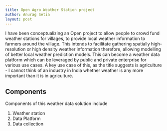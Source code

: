 ```yaml
---
title: Open Agro Weather Station project
author: Anurag Setia
layout: post
---
```

I have been conceptualizing an Open project to allow people to crowd fund weather stations for villages, to provide local weather information to farmers around the village. This intends to facilitate gathering spatially high-resolution or high density weather information therefore, allowing modelling of better local weather prediction models. This can become a weather data platform which can be leveraged by public and private enterprise for various use cases. A key use case of this, as the title suggests is agriculture - I cannot think of an industry in India whether weather is any more important than it is in agriculture.

## Components
Components of this weather data solution include
1. Weather station
2. Data Platform
3. Data collection

